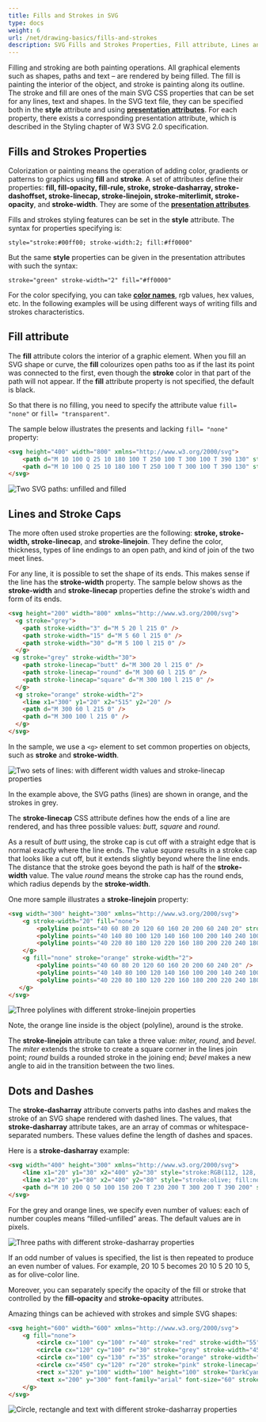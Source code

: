 ```yaml
---
title: Fills and Strokes in SVG
type: docs
weight: 6
url: /net/drawing-basics/fills-and-strokes
description: SVG Fills and Strokes Properties, Fill attribute, Lines and Stroke Caps, Dots and Dashes
---
```

<link href="./../../style.css" rel="stylesheet" type="text/css" />

Filling and stroking are both painting operations. All graphical elements such as shapes, paths and text – are rendered by being filled. The fill is painting the interior of the object, and stroke is painting along its outline. The stroke and fill are ones of the main SVG CSS properties that can be set for any lines, text and shapes. In the SVG text file, they can be specified both in the **style** attribute and using **[presentation attributes](https://www.w3.org/TR/2018/CR-SVG2-20181004/styling.html#TermPresentationAttribute)**. For each property, there exists a corresponding presentation attribute, which is described in the Styling chapter of W3 SVG 2.0 specification.

 

## **Fills and Strokes Properties**

Colorization or painting means the operation of adding color, gradients or patterns to graphics using **fill** and **stroke**. A set of attributes define their properties: **fill, fill-opacity, fill-rule, stroke, stroke-dasharray, stroke-dashoffset, stroke-linecap, stroke-linejoin, stroke-miterlimit, stroke-opacity**, and **stroke-width**. They are some of the **[presentation attributes](https://www.w3.org/TR/2018/CR-SVG2-20181004/styling.html#TermPresentationAttribute)**.

Fills and strokes styling features can be set in the **style** attribute. The syntax for properties specifying is: 

`style="stroke:#00ff00; stroke-width:2; fill:#ff0000"`

But the same **style** properties can be given in the presentation attributes with such the syntax:

`stroke="green" stroke-width="2" fill="#ff0000"`

For the color specifying, you can take **[color names](https://en.wikipedia.org/wiki/List_of_colors:_A–F)**, rgb values, hex values, etc. In the following examples will be using different ways of writing fills and strokes characteristics. 





## **Fill attribute**

The **fill** attribute colors the interior of a graphic element. When you fill an SVG shape or curve, the **fill** colourizes open paths too as if the last its point was connected to the first, even though the **stroke** color in that part of the path will not appear. If the **fill** attribute property is not specified, the default is black.

So that there is no filling, you need to specify the attribute value `fill= "none"` or `fill= "transparent"`.

The sample below illustrates the presents and lacking `fill= "none"` property:
```html {linenos=inline,linenostart=1}
<svg height="400" width="800" xmlns="http://www.w3.org/2000/svg">
    <path d="M 10 100 Q 25 10 180 100 T 250 100 T 300 100 T 390 130" stroke="red" stroke-width="3" fill="none" />
    <path d="M 10 100 Q 25 10 180 100 T 250 100 T 300 100 T 390 130" stroke="red" stroke-width="3" transform="translate(0 125)" />
</svg>
```
![Two SVG paths: unfilled and filled](two_paths.png#center)

## **Lines and Stroke Caps**

The more often used stroke properties are the following: **stroke, stroke-width, stroke-linecap**, and **stroke-linejoin**. They define the color, thickness, types of line endings to an open path, and kind of join of the two meet lines.

For any line, it is possible to set the shape of its ends. This makes sense if the line has the **stroke-width** property. The sample below shows as the **stroke-width** and **stroke-linecap** properties define the stroke's width and form of its ends.
```html {linenos=inline,linenostart=1}
<svg height="200" width="800" xmlns="http://www.w3.org/2000/svg">
  <g stroke="grey">
    <path stroke-width="3" d="M 5 20 l 215 0" />
    <path stroke-width="15" d="M 5 60 l 215 0" />
    <path stroke-width="30" d="M 5 100 l 215 0" />
  </g>
 <g stroke="grey" stroke-width="30">
    <path stroke-linecap="butt" d="M 300 20 l 215 0" />
    <path stroke-linecap="round" d="M 300 60 l 215 0" />
    <path stroke-linecap="square" d="M 300 100 l 215 0" />
  </g>
  <g stroke="orange" stroke-width="2">
    <line x1="300" y1="20" x2="515" y2="20" />
    <path d="M 300 60 l 215 0" />
    <path d="M 300 100 l 215 0" />
  </g>
</svg>
```
In the sample, we use a `<g>` element to set common properties on objects, such as **stroke** and **stroke-width**. 

![Two sets of lines: with different width values and stroke-linecap properties](lines.png#center)

In the example above, the SVG paths (lines) are shown in orange, and the strokes in grey.

The **stroke-linecap** CSS attribute defines how the ends of a line are rendered, and has three possible values: *butt, square* and *round*.

As a result of *butt* using, the stroke cap is cut off with a straight edge that is normal exactly where the line ends. The value *square* results in a stroke cap that looks like a cut off, but it extends slightly beyond where the line ends. The distance that the stroke goes beyond the path is half of the **stroke-width** value. The value *round* means the stroke cap has the round ends, which radius depends by the **stroke-width**.

One more sample illustrates a **stroke-linejoin** property:
```html {linenos=inline,linenostart=1}
<svg width="300" height="300" xmlns="http://www.w3.org/2000/svg">
    <g stroke-width="20" fill="none">
        <polyline points="40 60 80 20 120 60 160 20 200 60 240 20" stroke="grey" stroke-linecap="butt"  stroke-linejoin="miter" />
        <polyline points="40 140 80 100 120 140 160 100 200 140 240 100" stroke="#CD5C5C" stroke-linecap="round" stroke-linejoin="round" />
        <polyline points="40 220 80 180 120 220 160 180 200 220 240 180" stroke="black"  stroke-linecap="square" stroke-linejoin="bevel" />
    </g>
    <g fill="none" stroke="orange" stroke-width="2">
        <polyline points="40 60 80 20 120 60 160 20 200 60 240 20" />
        <polyline points="40 140 80 100 120 140 160 100 200 140 240 100" />
        <polyline points="40 220 80 180 120 220 160 180 200 220 240 180" />
   </g>
</svg>
```
![Three polylines with different stroke-linejoin properties](linejoin.png#center)

Note, the orange line inside is the object (polyline), around is the stroke.

The **stroke-linejoin** attribute can take a three value: *miter, round*, and *bevel*. The *miter* extends the stroke to create a square corner in the lines join point; *round* builds a rounded stroke in the joining end; *bevel* makes a new angle to aid in the transition between the two lines.

## **Dots and Dashes**

The **stroke-dasharray** attribute converts paths into dashes and makes the stroke of an SVG shape rendered with dashed lines. The values, that **stroke-dasharray** attribute takes, are an array of commas or whitespace-separated numbers. These values define the length of dashes and spaces.

Here is a **stroke-dasharray** example:
```html {linenos=inline,linenostart=1}
<svg width="400" height="300" xmlns="http://www.w3.org/2000/svg">
    <line x1="20" y1="30" x2="400" y2="30" style="stroke:RGB(112, 128, 144); fill:none; stroke-width:10; stroke-dasharray:10 5;" />
    <line x1="20" y1="80" x2="400" y2="80" style="stroke:olive; fill:none; stroke-width: 20; stroke-dasharray: 20 10 5;" />
    <path d="M 10 200 Q 50 100 150 200 T 230 200 T 300 200 T 390 200" stroke="#FF8C00" stroke-width="8" fill="none" stroke-linecap="round" stroke-dasharray="15 10 2 8" />
</svg>
```
For the grey and orange lines, we specify even number of values: each of number couples means “filled-unfilled” areas. The default values are in pixels.

![Three paths with different stroke-dasharray properties](dasharray.png#center)

If an odd number of values is specified, the list is then repeated to produce an even number of values. For example, 20  10  5 becomes 20  10  5  20  10  5, as for olive-color line.

Moreover, you can separately specify the opacity of the fill or stroke that controlled by the **fill-opacity** and **stroke-opacity** attributes.

Amazing things can be achieved with strokes and simple SVG shapes:

```html {linenos=inline,linenostart=1}
<svg height="600" width="600" xmlns="http://www.w3.org/2000/svg">
    <g fill="none">
        <circle cx="100" cy="100" r="40" stroke="red" stroke-width="55" stroke-dasharray="4,2" />
        <circle cx="120" cy="100" r="30" stroke="grey" stroke-width="45" stroke-dasharray="5,2" transform="translate(100,40)" />
        <circle cx="100" cy="130" r="35" stroke="orange" stroke-width="45" stroke-dasharray="9,3" transform="translate(30,100)" />
		<circle cx="450" cy="120" r="20" stroke="pink" stroke-linecap="round" stroke-width="20" stroke-dasharray="10,15" transform="translate(30,100)" />
        <rect x="320" y="100" width="100" height="100" stroke="DarkCyan" stroke-width="55" stroke-dasharray="7 7 3 2" />
        <text x="200" y="300" font-family="arial" font-size="60" stroke="#000080" stroke-width="3" stroke-dasharray="2 1">I love SVG!</text>
    </g>
</svg>
```

![Circle, rectangle and text with different stroke-dasharray properties](dasharray_examles.png#center)